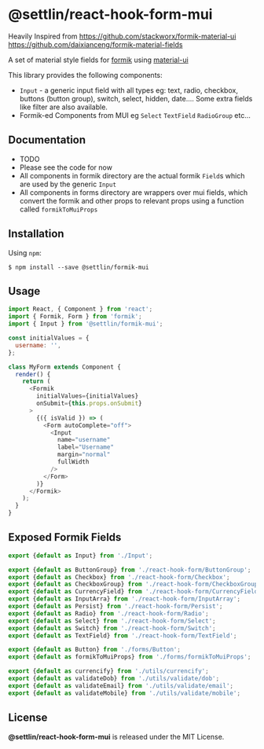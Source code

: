 # @settlin/react-hook-form-mui

Heavily Inspired from
https://github.com/stackworx/formik-material-ui
https://github.com/daixianceng/formik-material-fields

A set of material style fields for [formik](https://github.com/jaredpalmer/formik) using [material-ui](https://github.com/mui-org/material-ui)

This library provides the following components:

- `Input` - a generic input field with all types eg: text, radio, checkbox, buttons (button group), switch, select, hidden, date.... Some extra fields like filter are also available.
- Formik-ed Components from MUI eg `Select` `TextField` `RadioGroup` etc...

## Documentation

- TODO
- Please see the code for now
- All components in formik directory are the actual formik `Field`s which are used by the generic `Input`
- All components in forms directory are wrappers over mui fields, which convert the formik and other props to relevant props using a function called `formikToMuiProps` 

## Installation

Using `npm`:

```
$ npm install --save @settlin/formik-mui
```

## Usage

```js
import React, { Component } from 'react';
import { Formik, Form } from 'formik';
import { Input } from '@settlin/formik-mui';

const initialValues = {
  username: '',
};

class MyForm extends Component {
  render() {
    return (
      <Formik
        initialValues={initialValues}
        onSubmit={this.props.onSubmit}
      >
        {({ isValid }) => (
          <Form autoComplete="off">
            <Input
              name="username"
              label="Username"
              margin="normal"
              fullWidth
            />
          </Form>
        )}
      </Formik>
    );
  }
}

```

## Exposed Formik Fields
```js
export {default as Input} from './Input';

export {default as ButtonGroup} from './react-hook-form/ButtonGroup';
export {default as Checkbox} from './react-hook-form/Checkbox';
export {default as CheckboxGroup} from './react-hook-form/CheckboxGroup';
export {default as CurrencyField} from './react-hook-form/CurrencyField';
export {default as InputArra} from './react-hook-form/InputArray';
export {default as Persist} from './react-hook-form/Persist';
export {default as Radio} from './react-hook-form/Radio';
export {default as Select} from './react-hook-form/Select';
export {default as Switch} from './react-hook-form/Switch';
export {default as TextField} from './react-hook-form/TextField';

export {default as Button} from './forms/Button';
export {default as formikToMuiProps} from './forms/formikToMuiProps';

export {default as currencify} from './utils/currencify';
export {default as validateDob} from './utils/validate/dob';
export {default as validateEmail} from './utils/validate/email';
export {default as validateMobile} from './utils/validate/mobile';
```

## License

**@settlin/react-hook-form-mui** is released under the MIT License.

